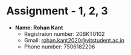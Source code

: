 # Assignment - 1, 2, 3

* **Name: Rohan Kant**
  * Registraion number: 20BKT0102
  * Gmail: rohan.kant2020@vitstudent.ac.in
  * Phone number: 7506182206

